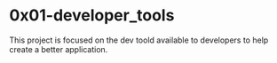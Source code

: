 # 0x01-developer_tools

This project is focused on the dev toold available to developers to help create a better application.
